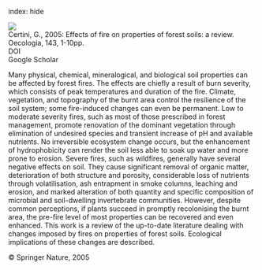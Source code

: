 index: hide

<div class="Citation">
    <div class="Citation-thumb CitationThumb-linked"  data-href="https://doi.org/10.1007/s00442-004-1788-8">
      <img src="https://static.claimspace.cloud/climate-study-static/refs/thumbs/6/Certini_2005-thumb.png" />
    </div>

  <div class="Citation-body">
    <div class="Citation-text">Certini, G., 2005: Effects of fire on properties of forest soils: a review. <span class="Article-journal">Oecologia, </span><span class="Article-volume">143, </span>1-10pp.</div>
    <div class="Citation-links">
      <div class="CitationLink" data-href="https://doi.org/10.1007/s00442-004-1788-8">
        <div class="CitationLink-icon CitationLink-Doi"></div>
        <div class="CitationLink-text">DOI</div>
      </div>
      <div class="CitationLink" data-href="https://scholar.google.com/scholar?q=10.1007/s00442-004-1788-8">
        <div class="CitationLink-icon CitationLink-Scholar"></div>
        <div class="CitationLink-text">Google Scholar</div>
      </div>
    </div>
  </div>
</div>

Many physical, chemical, mineralogical, and biological soil properties can be affected by forest fires. The effects are chiefly a result of burn severity, which consists of peak temperatures and duration of the fire. Climate, vegetation, and topography of the burnt area control the resilience of the soil system; some fire-induced changes can even be permanent. Low to moderate severity fires, such as most of those prescribed in forest management, promote renovation of the dominant vegetation through elimination of undesired species and transient increase of pH and available nutrients. No irreversible ecosystem change occurs, but the enhancement of hydrophobicity can render the soil less able to soak up water and more prone to erosion. Severe fires, such as wildfires, generally have several negative effects on soil. They cause significant removal of organic matter, deterioration of both structure and porosity, considerable loss of nutrients through volatilisation, ash entrapment in smoke columns, leaching and erosion, and marked alteration of both quantity and specific composition of microbial and soil-dwelling invertebrate communities. However, despite common perceptions, if plants succeed in promptly recolonising the burnt area, the pre-fire level of most properties can be recovered and even enhanced. This work is a review of the up-to-date literature dealing with changes imposed by fires on properties of forest soils. Ecological implications of these changes are described.

<div class="Citation-copy">
&copy; Springer Nature, 2005
</div>